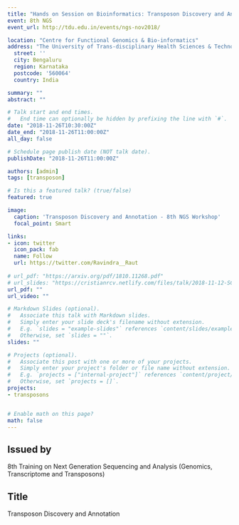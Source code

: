 ```yaml
---
title: "Hands on Session on Bioinformatics: Transposon Discovery and Annotation"
event: 8th NGS
event_url: http://tdu.edu.in/events/ngs-nov2018/

location: "Centre for Functional Genomics & Bio-informatics"
address: "The University of Trans-disciplinary Health Sciences & Technology"
  street: ''
  city: Bengaluru
  region: Karnataka
  postcode: '560064'
  country: India

summary: ""
abstract: ""

# Talk start and end times.
#   End time can optionally be hidden by prefixing the line with `#`.
date: "2018-11-26T10:30:00Z"
date_end: "2018-11-26T11:00:00Z"
all_day: false

# Schedule page publish date (NOT talk date).
publishDate: "2018-11-26T11:00:00Z"

authors: [admin]
tags: [transposon]

# Is this a featured talk? (true/false)
featured: true

image:
  caption: 'Transposon Discovery and Annotation - 8th NGS Workshop'
  focal_point: Smart

links:
- icon: twitter
  icon_pack: fab
  name: Follow
  url: https://twitter.com/Ravindra__Raut
  
# url_pdf: "https://arxiv.org/pdf/1810.11268.pdf"
# url_slides: "https://cristianrcv.netlify.com/files/talk/2018-11-12-SC18-autoparallel-presentation.pdf"
url_pdf: ""
url_video: ""

# Markdown Slides (optional).
#   Associate this talk with Markdown slides.
#   Simply enter your slide deck's filename without extension.
#   E.g. `slides = "example-slides"` references `content/slides/example-slides.md`.
#   Otherwise, set `slides = ""`.
slides: ""

# Projects (optional).
#   Associate this post with one or more of your projects.
#   Simply enter your project's folder or file name without extension.
#   E.g. `projects = ["internal-project"]` references `content/project/deep-learning/index.md`.
#   Otherwise, set `projects = []`.
projects:
- transposons


# Enable math on this page?
math: false
---
```


<h2>Issued by</h2>

8th Training on Next Generation Sequencing and Analysis (Genomics, Transcriptome and Transposons)

<h2>Title</h2>

Transposon Discovery and Annotation
